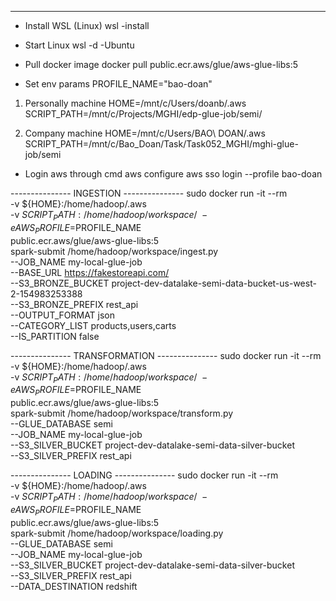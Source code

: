 ---------------------
- Install WSL (Linux)
wsl -install

- Start Linux
wsl -d -Ubuntu

- Pull docker image
docker pull public.ecr.aws/glue/aws-glue-libs:5 

- Set env params
PROFILE_NAME="bao-doan"
1. Personally machine
HOME=/mnt/c/Users/doanb/.aws
SCRIPT_PATH=/mnt/c/Projects/MGHI/edp-glue-job/semi/

2. Company machine
HOME=/mnt/c/Users/BAO\ DOAN/.aws  
SCRIPT_PATH=/mnt/c/Bao_Doan/Task/Task052_MGHI/mghi-glue-job/semi


- Login aws through cmd
aws configure
aws sso login --profile bao-doan

--------------- INGESTION ---------------
sudo docker run -it --rm \
  -v ${HOME}:/home/hadoop/.aws \
  -v ${SCRIPT_PATH}:/home/hadoop/workspace/ \
  -e AWS_PROFILE=$PROFILE_NAME \
  public.ecr.aws/glue/aws-glue-libs:5 \
  spark-submit /home/hadoop/workspace/ingest.py \
  --JOB_NAME my-local-glue-job \
  --BASE_URL https://fakestoreapi.com/ \
  --S3_BRONZE_BUCKET project-dev-datalake-semi-data-bucket-us-west-2-154983253388 \
  --S3_BRONZE_PREFIX rest_api \
  --OUTPUT_FORMAT json \
  --CATEGORY_LIST products,users,carts \
  --IS_PARTITION false


--------------- TRANSFORMATION ---------------
sudo docker run -it --rm \
  -v ${HOME}:/home/hadoop/.aws \
  -v ${SCRIPT_PATH}:/home/hadoop/workspace/ \
  -e AWS_PROFILE=$PROFILE_NAME \
  public.ecr.aws/glue/aws-glue-libs:5 \
  spark-submit /home/hadoop/workspace/transform.py \
  --GLUE_DATABASE semi \
  --JOB_NAME my-local-glue-job \
  --S3_SILVER_BUCKET project-dev-datalake-semi-data-silver-bucket \
  --S3_SILVER_PREFIX rest_api

--------------- LOADING ---------------
sudo docker run -it --rm \
  -v ${HOME}:/home/hadoop/.aws \
  -v ${SCRIPT_PATH}:/home/hadoop/workspace/ \
  -e AWS_PROFILE=$PROFILE_NAME \
  public.ecr.aws/glue/aws-glue-libs:5 \
  spark-submit /home/hadoop/workspace/loading.py \
  --GLUE_DATABASE semi \
  --JOB_NAME my-local-glue-job \
  --S3_SILVER_BUCKET project-dev-datalake-semi-data-silver-bucket \
  --S3_SILVER_PREFIX rest_api \
  --DATA_DESTINATION redshift
